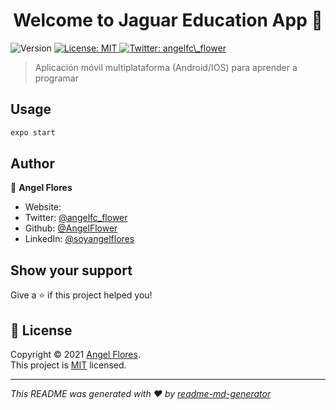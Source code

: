 <h1 align="center">Welcome to Jaguar Education App 👋</h1>
<p>
  <img alt="Version" src="https://img.shields.io/badge/version-0.0.1-blue.svg?cacheSeconds=2592000" />
  <a href="https://raw.githubusercontent.com/JaguarEducation/jaguar-app/main/LICENSE" target="_blank">
    <img alt="License: MIT" src="https://img.shields.io/badge/License-MIT-yellow.svg" />
  </a>
  <a href="https://twitter.com/angelfc\_flower" target="_blank">
    <img alt="Twitter: angelfc\_flower" src="https://img.shields.io/twitter/follow/angelfc\_flower.svg?style=social" />
  </a>
</p>

> Aplicación móvil multiplataforma (Android/IOS) para aprender a programar

## Usage

```sh
expo start
```

## Author

👤 **Angel Flores**

* Website: 
* Twitter: [@angelfc_flower](https://twitter.com/angelfc_flower)
* Github: [@AngelFlower](https://github.com/AngelFlower)
* LinkedIn: [@soyangelflores](https://linkedin.com/in/soyangelflores)

## Show your support

Give a ⭐️ if this project helped you!

## 📝 License

Copyright © 2021 [Angel Flores](https://github.com/AngelFlower).<br />
This project is [MIT](https://raw.githubusercontent.com/JaguarEducation/jaguar-app/main/LICENSE) licensed.

***
_This README was generated with ❤️ by [readme-md-generator](https://github.com/kefranabg/readme-md-generator)_
